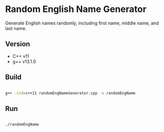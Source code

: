# Random English Name Generator

Generate English names randomly, including first name, middle name, and last name.

## Version

- C++ v11
- g++ v13.1.0

## Build

```bash

g++ -std=c++11 randomEngNameGenerator.cpp -o randomEngName

```

## Run

```bash

./randomEngName

```